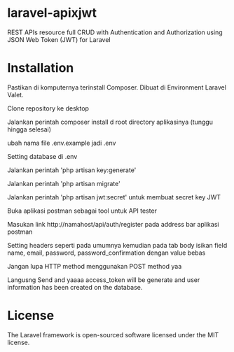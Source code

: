 # laravel-apixjwt
REST APIs resource full CRUD with Authentication and Authorization using JSON Web Token (JWT) for Laravel

# Installation
Pastikan di komputernya terinstall Composer. Dibuat di Environment Laravel Valet.

Clone repository ke desktop

Jalankan perintah composer install d root directory aplikasinya (tunggu hingga selesai)

ubah nama file .env.example jadi .env

Setting database di .env

Jalankan perintah 'php artisan key:generate'

Jalankan perintah 'php artisan migrate'

Jalankan perintah 'php artisan jwt:secret' untuk membuat secret key JWT

Buka aplikasi postman sebagai tool untuk API tester

Masukan link http://namahost/api/auth/register pada address bar aplikasi postman

Setting headers seperti pada umumnya kemudian pada tab body isikan field name, email, password, password_confirmation dengan value bebas

Jangan lupa HTTP method menggunakan POST method yaa

Langusng Send and yaaaa access_token will be generate and user information has been created on the database.

# License
The Laravel framework is open-sourced software licensed under the MIT license.
